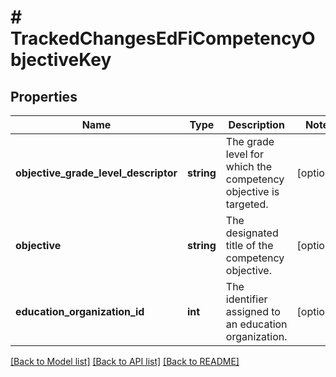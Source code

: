 # # TrackedChangesEdFiCompetencyObjectiveKey

## Properties

Name | Type | Description | Notes
------------ | ------------- | ------------- | -------------
**objective_grade_level_descriptor** | **string** | The grade level for which the competency objective is targeted. | [optional]
**objective** | **string** | The designated title of the competency objective. | [optional]
**education_organization_id** | **int** | The identifier assigned to an education organization. | [optional]

[[Back to Model list]](../../README.md#models) [[Back to API list]](../../README.md#endpoints) [[Back to README]](../../README.md)
